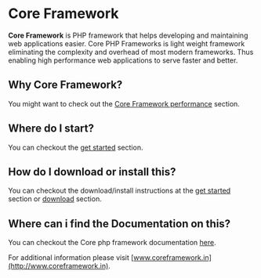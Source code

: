 Core Framework
================
**Core Framework** is PHP framework that helps developing and maintaining web applications easier. Core PHP Frameworks is light weight framework eliminating the complexity and overhead of most modern frameworks. Thus enabling high performance web applications to serve faster and better.


Why Core Framework?
-------------------
You might want to check out the [Core Framework performance](http://www.coreframework.in/about#performance) section.


Where do I start?
-----------------
You can checkout the [get started](http://www.coreframework.in/get_started) section.


How do I download or install this?
----------------------------------
You can checkout the download/install instructions at the [get started](http://www.coreframework.in/get_started) section or [download](http://www.coreframework.in/download) section.


Where can i find the Documentation on this?
-------------------------------------------
You can checkout the Core php framework documentation [here](http://www.coreframework.in/documentation).


For additional information please visit [www.coreframework.in](http://www.coreframework.in).